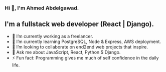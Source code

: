 ### Hi 👋, I'm Ahmed Abdelgawad.
## I'm a fullstack web developer (React | Django).

- 🔭 I’m currently working as a freelancer.
- 🌱 I’m currently learning PostgreSQL, Node & Express, AWS deployment.
- 👯 I’m looking to collaborate on end2end web projects that inspire.
- 💬 Ask me about JavaScript, React, Python $ Django.
- ⚡ Fun fact: 
    Programming gives me much of self confidence in the daily life.
